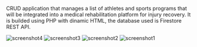 
CRUD application that manages a list of athletes and sports programs that will be integrated into a medical rehabilitation platform for injury recovery.
It is builded using PHP with dinamic HTML, the database used is Firestore REST API. 

![screenshot4](https://github.com/Jorge-Martinez82/Proyecto-Reflejos-PHP/assets/118907308/874f7b40-5693-4cef-94a5-273fbea6fa02)
![screenshot3](https://github.com/Jorge-Martinez82/Proyecto-Reflejos-PHP/assets/118907308/605d440b-a9cf-4029-b55c-b0637d6c757c)
![screenshot2](https://github.com/Jorge-Martinez82/Proyecto-Reflejos-PHP/assets/118907308/391bc087-2e16-4a64-8aa8-1a68618f3372)
![screenshot1](https://github.com/Jorge-Martinez82/Proyecto-Reflejos-PHP/assets/118907308/2c7f0045-eb23-492e-b501-e831cc09faac)
